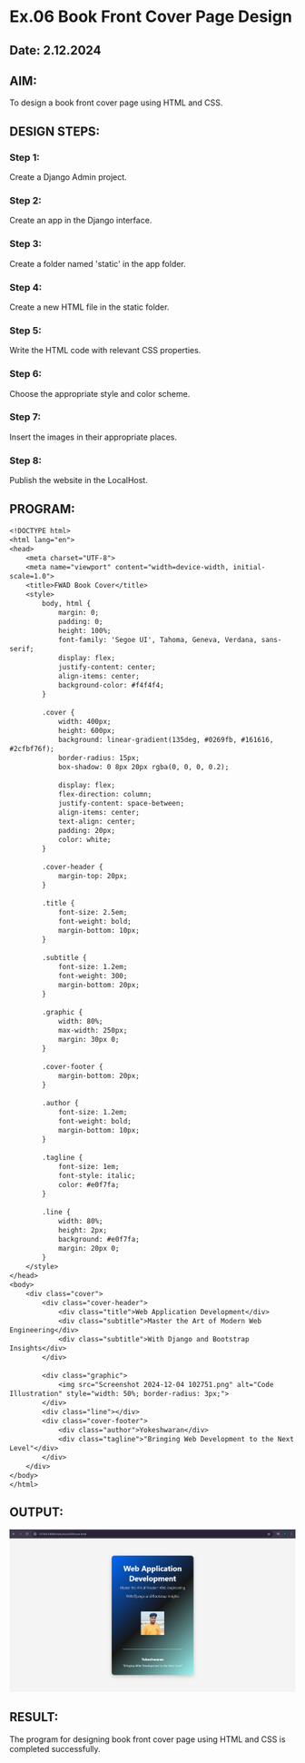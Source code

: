 # Ex.06 Book Front Cover Page Design
## Date: 2.12.2024
## AIM:
To design a book front cover page using HTML and CSS.

## DESIGN STEPS:

### Step 1:
Create a Django Admin project.

### Step 2:
Create an app in the Django interface.

### Step 3:
Create a folder named 'static' in the app folder.

### Step 4:
Create a new HTML file in the static folder.

### Step 5:
Write the HTML code with relevant CSS properties.

### Step 6:
Choose the appropriate style and color scheme.

### Step 7:
Insert the images in their appropriate places.

### Step 8:
Publish the website in the LocalHost.

## PROGRAM:
~~~
<!DOCTYPE html>
<html lang="en">
<head>
    <meta charset="UTF-8">
    <meta name="viewport" content="width=device-width, initial-scale=1.0">
    <title>FWAD Book Cover</title>
    <style>
        body, html {
            margin: 0;
            padding: 0;
            height: 100%;
            font-family: 'Segoe UI', Tahoma, Geneva, Verdana, sans-serif;
            display: flex;
            justify-content: center;
            align-items: center;
            background-color: #f4f4f4;
        }

        .cover {
            width: 400px;
            height: 600px;
            background: linear-gradient(135deg, #0269fb, #161616, #2cfbf76f);
            border-radius: 15px;
            box-shadow: 0 8px 20px rgba(0, 0, 0, 0.2);

            display: flex;
            flex-direction: column;
            justify-content: space-between;
            align-items: center;
            text-align: center;
            padding: 20px;
            color: white;
        }

        .cover-header {
            margin-top: 20px;
        }

        .title {
            font-size: 2.5em;
            font-weight: bold;
            margin-bottom: 10px;
        }

        .subtitle {
            font-size: 1.2em;
            font-weight: 300;
            margin-bottom: 20px;
        }

        .graphic {
            width: 80%;
            max-width: 250px;
            margin: 30px 0;
        }

        .cover-footer {
            margin-bottom: 20px;
        }

        .author {
            font-size: 1.2em;
            font-weight: bold;
            margin-bottom: 10px;
        }

        .tagline {
            font-size: 1em;
            font-style: italic;
            color: #e0f7fa;
        }

        .line {
            width: 80%;
            height: 2px;
            background: #e0f7fa;
            margin: 20px 0;
        }
    </style>
</head>
<body>
    <div class="cover">
        <div class="cover-header">
            <div class="title">Web Application Development</div>
            <div class="subtitle">Master the Art of Modern Web Engineering</div>
            <div class="subtitle">With Django and Bootstrap Insights</div>
        </div>

        <div class="graphic">
            <img src="Screenshot 2024-12-04 102751.png" alt="Code Illustration" style="width: 50%; border-radius: 3px;">
        </div>
        <div class="line"></div>
        <div class="cover-footer">
            <div class="author">Yokeshwaran</div>
            <div class="tagline">"Bringing Web Development to the Next Level"</div>
        </div>
    </div>
</body>
</html>
~~~

## OUTPUT:

![alt text](<yokesh/Screenshot 2024-12-04 110502.png>)

## RESULT:
The program for designing book front cover page using HTML and CSS is completed successfully.
